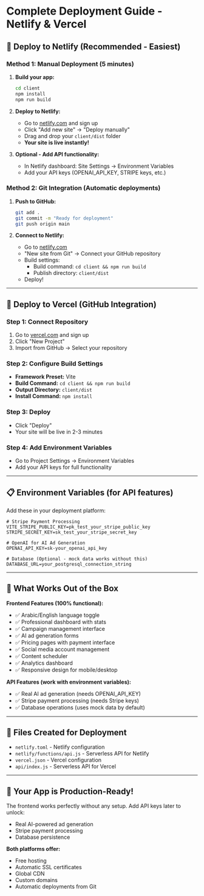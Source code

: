# Complete Deployment Guide - Netlify & Vercel

## 🚀 Deploy to Netlify (Recommended - Easiest)

### Method 1: Manual Deployment (5 minutes)
1. **Build your app:**
   ```bash
   cd client
   npm install
   npm run build
   ```

2. **Deploy to Netlify:**
   - Go to [netlify.com](https://netlify.com) and sign up
   - Click "Add new site" → "Deploy manually"
   - Drag and drop your `client/dist` folder
   - **Your site is live instantly!**

3. **Optional - Add API functionality:**
   - In Netlify dashboard: Site Settings → Environment Variables
   - Add your API keys (OPENAI_API_KEY, STRIPE keys, etc.)

### Method 2: Git Integration (Automatic deployments)
1. **Push to GitHub:**
   ```bash
   git add .
   git commit -m "Ready for deployment"
   git push origin main
   ```

2. **Connect to Netlify:**
   - Go to [netlify.com](https://netlify.com)
   - "New site from Git" → Connect your GitHub repository
   - Build settings:
     - Build command: `cd client && npm run build`
     - Publish directory: `client/dist`
   - Deploy!

---

## 🚀 Deploy to Vercel (GitHub Integration)

### Step 1: Connect Repository
1. Go to [vercel.com](https://vercel.com) and sign up
2. Click "New Project"
3. Import from GitHub → Select your repository

### Step 2: Configure Build Settings
- **Framework Preset:** Vite
- **Build Command:** `cd client && npm run build`
- **Output Directory:** `client/dist`
- **Install Command:** `npm install`

### Step 3: Deploy
- Click "Deploy"
- Your site will be live in 2-3 minutes

### Step 4: Add Environment Variables
- Go to Project Settings → Environment Variables
- Add your API keys for full functionality

---

## 📋 Environment Variables (for API features)

Add these in your deployment platform:

```env
# Stripe Payment Processing
VITE_STRIPE_PUBLIC_KEY=pk_test_your_stripe_public_key
STRIPE_SECRET_KEY=sk_test_your_stripe_secret_key

# OpenAI for AI Ad Generation
OPENAI_API_KEY=sk-your_openai_api_key

# Database (Optional - mock data works without this)
DATABASE_URL=your_postgresql_connection_string
```

---

## 🎯 What Works Out of the Box

**Frontend Features (100% functional):**
- ✅ Arabic/English language toggle
- ✅ Professional dashboard with stats
- ✅ Campaign management interface
- ✅ AI ad generation forms
- ✅ Pricing pages with payment interface
- ✅ Social media account management
- ✅ Content scheduler
- ✅ Analytics dashboard
- ✅ Responsive design for mobile/desktop

**API Features (work with environment variables):**
- ✅ Real AI ad generation (needs OPENAI_API_KEY)
- ✅ Stripe payment processing (needs Stripe keys)
- ✅ Database operations (uses mock data by default)

---

## 🔧 Files Created for Deployment

- `netlify.toml` - Netlify configuration
- `netlify/functions/api.js` - Serverless API for Netlify
- `vercel.json` - Vercel configuration
- `api/index.js` - Serverless API for Vercel

---

## 🎉 Your App is Production-Ready!

The frontend works perfectly without any setup. Add API keys later to unlock:
- Real AI-powered ad generation
- Stripe payment processing
- Database persistence

**Both platforms offer:**
- Free hosting
- Automatic SSL certificates
- Global CDN
- Custom domains
- Automatic deployments from Git
